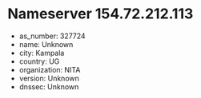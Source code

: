 # Nameserver 154.72.212.113

* as_number: 327724
* name: Unknown
* city: Kampala
* country: UG
* organization: NITA
* version: Unknown
* dnssec: Unknown
